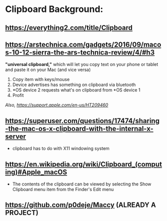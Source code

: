 # Clipboard Background:

## https://everything2.com/title/Clipboard

## https://arstechnica.com/gadgets/2016/09/macos-10-12-sierra-the-ars-technica-review/4/#h3

**"universal clipboard,"** which will let you copy text on your phone or tablet and paste it on your Mac (and vice versa)

1. Copy item with keys/mouse
2. Device advertises has something on clipboard via bluetooth
3. *OS device 2 requests what's on clipboard from *OS device 1
4. Profit

*Also, https://support.apple.com/en-us/HT209460*

## https://superuser.com/questions/17474/sharing-the-mac-os-x-clipboard-with-the-internal-x-server

- clipboard has to do with X11 windowing system

## https://en.wikipedia.org/wiki/Clipboard_(computing)#Apple_macOS

- The contents of the clipboard can be viewed by selecting the Show Clipboard menu item from the Finder's Edit menu

## https://github.com/p0deje/Maccy (ALREADY A PROJECT)

